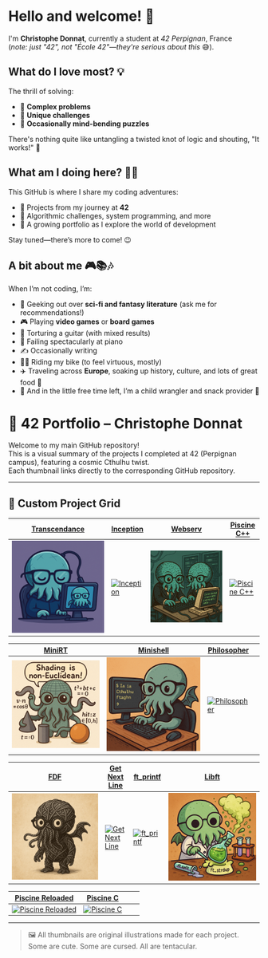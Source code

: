 # Hello and welcome! 👋  

I'm **Christophe Donnat**, currently a student at *42 Perpignan*, France  
(*note: just "42", not "École 42"—they're serious about this* 😅).  


## What do I love most? 💡  
The thrill of solving:  
- 🔗 **Complex problems**  
- 🎲 **Unique challenges**  
- 🤯 **Occasionally mind-bending puzzles**  

There's nothing quite like untangling a twisted knot of logic and shouting, "It works!" 🙌  


## What am I doing here? 🧑‍💻  
This GitHub is where I share my coding adventures:  
- 🌱 Projects from my journey at **42**  
- 🧩 Algorithmic challenges, system programming, and more  
- 🚀 A growing portfolio as I explore the world of development  

Stay tuned—there’s more to come! 😉  


## A bit about me 🎮📚🎶  
When I’m not coding, I’m:  
- 📖 Geeking out over **sci-fi and fantasy literature** (ask me for recommendations!)  
- 🎮 Playing **video games** or **board games**  
- 🎸 Torturing a guitar (with mixed results)  
- 🎹 Failing spectacularly at piano  
- ✍️ Occasionally writing  
- 🚴‍♂️ Riding my bike (to feel virtuous, mostly)
- ✈️ Traveling across **Europe**, soaking up history, culture, and lots of great food 🍝 
- 👶 And in the little free time left, I’m a child wrangler and snack provider 🍪

# 🐙 42 Portfolio – Christophe Donnat

Welcome to my main GitHub repository!  
This is a visual summary of the projects I completed at 42 (Perpignan campus), featuring a cosmic Cthulhu twist.  
Each thumbnail links directly to the corresponding GitHub repository.

---

## 🚀 Custom Project Grid

| [Transcendance](https://github.com/chdonnat/transcendance-42) | [Inception](https://github.com/chdonnat/inception-42) | [Webserv](https://github.com/chdonnat/webserv-42) | [Piscine C++](https://github.com/chdonnat/piscine-cpp-42) |
| --- | --- | --- | --- |
| [![Transcendance](images/transcendance_vignette.png)](https://github.com/chdonnat/transcendance-42) | [![Inception](images/inception_vignette.png)](https://github.com/chdonnat/inception-42) | [![Webserv](images/webserv_vignette.png)](https://github.com/chdonnat/webserv-42) | [![Piscine C++](images/piscine-cpp_vignette.png)](https://github.com/chdonnat/piscine-cpp-42) |

| [MiniRT](https://github.com/chdonnat/minirt-42) | [Minishell](https://github.com/chdonnat/minishell-42) | [Philosopher](https://github.com/chdonnat/philosopher-42) |  |
| --- | --- | --- | --- |
| [![MiniRT](images/minirt_vignette.png)](https://github.com/chdonnat/minirt-42) | [![Minishell](images/minishell_vignette.png)](https://github.com/chdonnat/minishell-42) | [![Philosopher](images/philosopher_vignette.png)](https://github.com/chdonnat/philosopher-42) |  |

| [FDF](https://github.com/chdonnat/fdf-42) | [Get Next Line](https://github.com/chdonnat/get_next_line-42) | [ft_printf](https://github.com/chdonnat/ft_printf-42) | [Libft](https://github.com/chdonnat/libft-42) |
| --- | --- | --- | --- |
| [![FDF](images/fdf_vignette.png)](https://github.com/chdonnat/fdf-42) | [![Get Next Line](images/get_next_line_vignette.png)](https://github.com/chdonnat/get_next_line-42) | [![ft_printf](images/ft_printf_vignette.png)](https://github.com/chdonnat/ft_printf-42) | [![Libft](images/libft_vignette.png)](https://github.com/chdonnat/libft-42) |

| [Piscine Reloaded](https://github.com/chdonnat/piscine-reloaded-42) | [Piscine C](https://github.com/chdonnat/piscine-c-42) |  |  |
| --- | --- | --- | --- |
| [![Piscine Reloaded](images/piscine-reloaded_vignette.png)](https://github.com/chdonnat/piscine-reloaded-42) | [![Piscine C](images/piscine-c_vignette.png)](https://github.com/chdonnat/piscine-c-42) |  |  |

---

> 🖼️ All thumbnails are original illustrations made for each project.  
> Some are cute. Some are cursed. All are tentacular.


